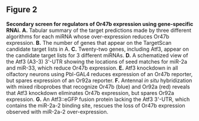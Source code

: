 ## Figure 2
**Secondary screen for regulators of Or47b expression using gene-specific RNAi.** **A.** Tabular summary of the target predictions made by three different algorithms for each miRNA whose over-expression reduces Or47b expression. **B.** The number of genes that appear on the TargetScan candidate target lists in A. **C.** Twenty-two genes, including Atf3, appear on the candidate target lists for 3 different miRNAs. **D.** A schematized view of the Atf3 (A3-3) 3'-UTR showing the locations of seed matches for miR-2a and miR-33, which reduce Or47b expression. **E.** Atf3 knockdown in all olfactory neurons using Pbl-GAL4 reduces expression of an Or47b reporter, but spares expression of an Or92a reporter. **F.** Antennal *in situ* hybridization with mixed riboprobes that recognize Or47b (blue) and Or92a (red) reveals that Atf3 knockdown eliminates Or47b expression, but spares Or92a expression. **G.** An Atf3::eGFP fusion protein lacking the Atf3 3'-UTR, which contains the miR-2a-2 binding site, rescues the loss of Or47b expression observed with miR-2a-2 over-expression. 